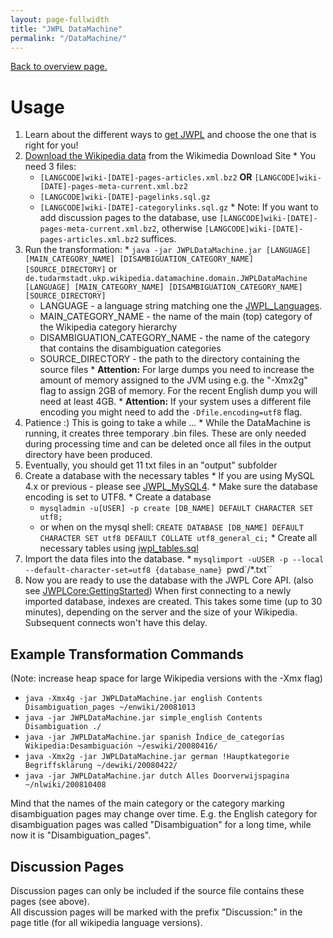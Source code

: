 ```yaml
---
layout: page-fullwidth
title: "JWPL DataMachine"
permalink: "/DataMachine/"
---
```


[Back to overview page.](/documentation/)

# Usage

  1. Learn about the different ways to [get JWPL](/dkpro-jwpl/HowToGetJWPL) and choose the one that is right for you!
  1. [Download the Wikipedia data](/dkpro-jwpl/HowToGetWikipediaDumps) from the Wikimedia Download Site
    * You need 3 files:
      * `[LANGCODE]wiki-[DATE]-pages-articles.xml.bz2` **OR** `[LANGCODE]wiki-[DATE]-pages-meta-current.xml.bz2`
      * `[LANGCODE]wiki-[DATE]-pagelinks.sql.gz`
      * `[LANGCODE]wiki-[DATE]-categorylinks.sql.gz`
    * Note: If you want to add discussion pages to the database, use `[LANGCODE]wiki-[DATE]-pages-meta-current.xml.bz2`, otherwise `[LANGCODE]wiki-[DATE]-pages-articles.xml.bz2` suffices.
  1. Run the transformation:
    * `java -jar JWPLDataMachine.jar [LANGUAGE] [MAIN_CATEGORY_NAME] [DISAMBIGUATION_CATEGORY_NAME] [SOURCE_DIRECTORY]` or `de.tudarmstadt.ukp.wikipedia.datamachine.domain.JWPLDataMachine [LANGUAGE] [MAIN_CATEGORY_NAME] [DISAMBIGUATION_CATEGORY_NAME] [SOURCE_DIRECTORY]`
      * LANGUAGE - a language string matching one the [JWPL\_Languages](/dkpro-jwpl/JWPL_Languages).
      * MAIN\_CATEGORY\_NAME - the name of the main (top) category of the Wikipedia category hierarchy
      * DISAMBIGUATION\_CATEGORY\_NAME - the name of the category that contains the disambiguation categories
      * SOURCE\_DIRECTORY - the path to the directory containing the source files
    * **Attention:** For large dumps you need to increase the amount of memory assigned to the JVM using e.g. the "-Xmx2g" flag to assign 2GB of memory. For the recent English dump you will need at least 4GB.
    * **Attention:** If your system uses a different file encoding you might need to add the `-Dfile.encoding=utf8` flag.
  1. Patience :) This is going to take a while ...
    * While the DataMachine is running, it creates three temporary .bin files. These are only needed during processing time and can be deleted once all files in the output directory have been produced.
  1. Eventually, you should get 11 txt files in an "output" subfolder
  1. Create a database with the necessary tables
    * If you are using MySQL 4.x or previous - please see [JWPL\_MySQL4](/dkpro-jwpl/JWPL_MySQL4).
    * Make sure the database encoding is set to UTF8.
    * Create a database
      * `mysqladmin -u[USER] -p create [DB_NAME] DEFAULT CHARACTER SET utf8;`
      * or when on the mysql shell: `CREATE DATABASE [DB_NAME] DEFAULT CHARACTER SET utf8 DEFAULT COLLATE utf8_general_ci;`
    * Create all necessary tables using [jwpl\_tables.sql](https://github.com/dkpro/dkpro-jwpl/blob/master/de.tudarmstadt.ukp.wikipedia.wikimachine/jwpl_tables.sql)
  1. Import the data files into the database.
    * `mysqlimport -uUSER -p --local --default-character-set=utf8 {database_name} `pwd`/*.txt``
  1. Now you are ready to use the database with the JWPL Core API. (also see [JWPLCore:GettingStarted](/dkpro-jwpl/JWPLCore_GettingStarted)) When first connecting to a newly imported database, indexes are created. This takes some time (up to 30 minutes), depending on the server and the size of your Wikipedia. Subsequent connects won't have this delay.

## Example Transformation Commands
(Note: increase heap space for large Wikipedia versions with the -Xmx flag)

  * `java -Xmx4g -jar JWPLDataMachine.jar english Contents Disambiguation_pages ~/enwiki/20081013`
  * `java -jar JWPLDataMachine.jar simple_english Contents Disambiguation ./`
  * `java -jar JWPLDataMachine.jar spanish Índice_de_categorías Wikipedia:Desambiguación ~/eswiki/20080416/`
  * `java -Xmx2g -jar JWPLDataMachine.jar german !Hauptkategorie Begriffsklärung ~/dewiki/20080422/`
  * `java -jar JWPLDataMachine.jar dutch Alles Doorverwijspagina ~/nlwiki/200810408`

Mind that the names of the main category or the category marking disambiguation pages may change over time. E.g. the English category for disambiguation pages was called "Disambiguation" for a long time, while now it is "Disambiguation\_pages".

## Discussion Pages

Discussion pages can only be included if the source file contains these pages (see above).<br />
All discussion pages will be marked with the prefix "Discussion:" in the page title (for all wikipedia language versions).
